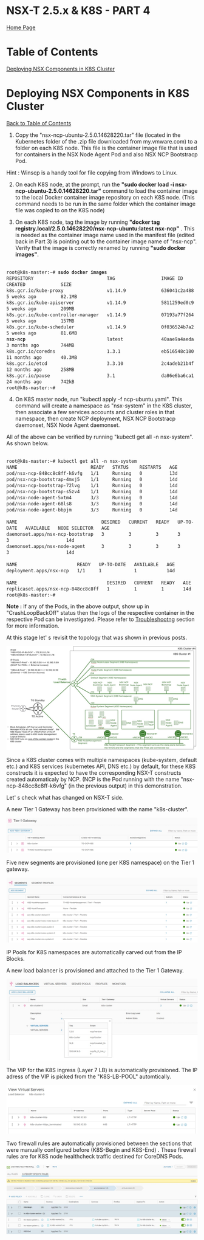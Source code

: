 # NSX-T 2.5.x & K8S  - PART 4
[Home Page](https://github.com/dumlutimuralp/k8s-with-nsx-t-2.5.x)

# Table of Contents
[Deploying NSX Components in K8S Cluster](#Deploying-NSX-Components-in-K8S-Cluster)

# Deploying NSX Components in K8S Cluster
[Back to Table of Contents](https://github.com/dumlutimuralp/k8s-with-nsx-t-2.5.x/tree/master/Part%204#Table-of-Contents)

1. Copy the "nsx-ncp-ubuntu-2.5.0.14628220.tar" file (located in the Kubernetes folder of the .zip file downloaded from my.vmware.com) to a folder on each K8S node. This file is the container image file that is used for containers in the NSX Node Agent Pod and also NSX NCP Bootstracp Pod.  

Hint : Winscp is a handy tool for file copying from Windows to Linux.  

2. On each K8S node, at the prompt, run the <b>"sudo docker load -i nsx-ncp-ubuntu-2.5.0.14628220.tar"</b> command to load the container image to the local Docker container image repository on each K8S node. (This command needs to be run in the same folder which the container image file was copied to on the K8S node) 

3. On each K8S node, tag the image by running <b>"docker tag registry.local/2.5.0.14628220/nsx-ncp-ubuntu:latest nsx-ncp"</b> . This is needed as the container image name used in the manifest file (edited back in Part 3) is pointing out to the container image name of "nsx-ncp". Verify that the image is correctly renamed by running <b>"sudo docker images"</b>.

<pre><code>
root@k8s-master:~# <b>sudo docker images</b>
REPOSITORY                           TAG                 IMAGE ID            CREATED             SIZE
k8s.gcr.io/kube-proxy                v1.14.9             636041c2a488        5 weeks ago         82.1MB
k8s.gcr.io/kube-apiserver            v1.14.9             5811259ed0c9        5 weeks ago         209MB
k8s.gcr.io/kube-controller-manager   v1.14.9             07193a77f264        5 weeks ago         157MB
k8s.gcr.io/kube-scheduler            v1.14.9             0f036524b7a2        5 weeks ago         81.6MB
<b>nsx-ncp</b>                              latest              40aae9a4aeda        3 months ago        744MB
k8s.gcr.io/coredns                   1.3.1               eb516548c180        11 months ago       40.3MB
k8s.gcr.io/etcd                      3.3.10              2c4adeb21b4f        12 months ago       258MB
k8s.gcr.io/pause                     3.1                 da86e6ba6ca1        24 months ago       742kB
root@k8s-master:~#
</code></pre>

4. On K8S master node, run "kubectl apply -f ncp-ubuntu.yaml". This command will create a namespace as "nsx-system" in the K8S cluster, then associate a few services accounts and cluster roles in that namespace, then create NCP deployment, NSX NCP Bootstracp daemonset, NSX Node Agent daemonset. 

All of the above can be verified by running "kubectl get all -n nsx-system". As shown below.

<pre><code>
root@k8s-master:~# kubectl get all -n nsx-system
NAME                           READY   STATUS    RESTARTS   AGE
pod/nsx-ncp-848cc8c8ff-k6vfg   1/1     Running   0          13d
pod/nsx-ncp-bootstrap-4mxj5    1/1     Running   0          14d
pod/nsx-ncp-bootstrap-72lvg    1/1     Running   0          14d
pod/nsx-ncp-bootstrap-s5zv4    1/1     Running   0          14d
pod/nsx-node-agent-5xtm4       3/3     Running   0          14d
pod/nsx-node-agent-68ls8       3/3     Running   0          14d
pod/nsx-node-agent-bbpjm       3/3     Running   0          14d

NAME                               DESIRED   CURRENT   READY   UP-TO-DATE   AVAILABLE   NODE SELECTOR   AGE
daemonset.apps/nsx-ncp-bootstrap   3         3         3       3            3           <none>          14d
daemonset.apps/nsx-node-agent      3         3         3       3            3           <none>          14d

NAME                      READY   UP-TO-DATE   AVAILABLE   AGE
deployment.apps/nsx-ncp   1/1     1            1           14d

NAME                                 DESIRED   CURRENT   READY   AGE
replicaset.apps/nsx-ncp-848cc8c8ff   1         1         1       14d
root@k8s-master:~#
</code></pre>

<b>Note :</b> If any of the Pods, in the above output, show up in "CrashLoopBackOff" status then the logs of the respective container in the respective Pod can be investigated. Please refer to [Troubleshootng](?????) section for more information.

At this stage let' s revisit the topology that was shown in previous posts.

![](2019-12-18_22-26-01.jpg)

Since a K8S cluster comes with multiple namespaces (kube-system, default etc.) and K8S services (kubernetes API, DNS etc.) by default, for these K8S constructs it is expected to have the corresponding NSX-T constructs created automaticaly by NCP. (NCP is the Pod running with the name "nsx-ncp-848cc8c8ff-k6vfg" (in the previous output) in this demonstration. 

Let' s check what has changed on NSX-T side.

A new Tier 1 Gateway has been provisioned with the name "k8s-cluster".

![](2019-12-18_22-34-46.jpg)

Five new segments are provisioned (one per K8S namespace) on the Tier 1 gateway. 

![](2019-12-18_22-35-23.jpg)

IP Pools for K8S namespaces are automatically carved out from the IP Blocks.

A new load balancer is provisioned and attached to the Tier 1 Gateway.

![](2019-12-18_22-38-22.jpg)

The VIP for the K8S ingress (Layer 7 LB) is automatically provisioned. The IP adress of the VIP is picked from the "K8S-LB-POOL" automtically.

![](2019-12-18_22-38-40.jpg)

Two firewall rules are automatically provisioned between the sections that were manually configured before (K8S-Begin and K8S-End) . These firewall rules are for K8S node healthcheck traffic destined for CoreDNS Pods.

![](2019-12-18_22-41-42.jpg)


